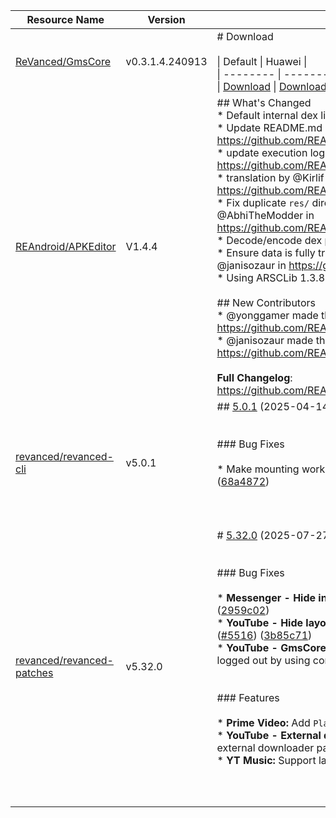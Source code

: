 | Resource Name | Version | Changelog | Published On | Build By|
|---------------|---------|-----------|--------------|---------|
| [ReVanced/GmsCore](https://github.com/ReVanced/GmsCore/releases/tag/v0.3.1.4.240913) | v0.3.1.4.240913 | # Download<br><br>\| Default \| Huawei \|<br>\| -------- \| -------- \|<br>\| [Download](https://github.com/ReVanced/GmsCore/releases/download/v0.3.1.4.240913/app.revanced.android.gms-240913008-signed.apk) \|  [Download](https://github.com/ReVanced/GmsCore/releases/download/v0.3.1.4.240913/app.revanced.android.gms-240913008-hw-signed.apk) \|<br> | 2024-04-05T02:37:11Z | [Docker-py-revanced](https://github.com/nikhilbadyal/docker-py-revanced) |
| [REAndroid/APKEditor](https://github.com/REAndroid/APKEditor/releases/tag/V1.4.4) | V1.4.4 | ## What's Changed<br>* Default internal dex library<br>* Update README.md documentation by @yonggamer in https://github.com/REAndroid/APKEditor/pull/191<br>* update execution logs by @yonggamer in https://github.com/REAndroid/APKEditor/pull/192<br>* translation by @Kirlif in https://github.com/REAndroid/APKEditor/pull/193<br>* Fix duplicate `res/` directory in APK refactor output by @AbhiTheModder in https://github.com/REAndroid/APKEditor/pull/195<br>* Decode/encode dex profile (binaries under asset/dexopt)<br>* Ensure data is fully transferred between channels by @janisozaur in https://github.com/REAndroid/ARSCLib/pull/85<br>* Using ARSCLib 1.3.8<br><br>## New Contributors<br>* @yonggamer made their first contribution in https://github.com/REAndroid/APKEditor/pull/191<br>* @janisozaur made their first contribution in https://github.com/REAndroid/ARSCLib/pull/85<br><br>**Full Changelog**: https://github.com/REAndroid/APKEditor/compare/V1.4.3...V1.4.4 | 2025-07-17T19:36:36Z | [Docker-py-revanced](https://github.com/nikhilbadyal/docker-py-revanced) |
| [revanced/revanced-cli](https://github.com/ReVanced/revanced-cli/releases/tag/v5.0.1) | v5.0.1 | ## [5.0.1](https://github.com/ReVanced/revanced-cli/compare/v5.0.0...v5.0.1) (2025-04-14)<br><br><br>### Bug Fixes<br><br>* Make mounting work again by bumping dependencies ([#359](https://github.com/ReVanced/revanced-cli/issues/359)) ([68a4872](https://github.com/ReVanced/revanced-cli/commit/68a48724ebf01a0c8f8adc0fec63037bff672dc9))<br><br><br><br> | 2025-04-14T08:53:52Z | [Docker-py-revanced](https://github.com/nikhilbadyal/docker-py-revanced) |
| [revanced/revanced-patches](https://github.com/ReVanced/revanced-patches/releases/tag/v5.32.0) | v5.32.0 | # [5.32.0](https://github.com/ReVanced/revanced-patches/compare/v5.31.2...v5.32.0) (2025-07-27)<br><br><br>### Bug Fixes<br><br>* **Messenger - Hide inbox ads:** Support the latest app version ([2959c02](https://github.com/ReVanced/revanced-patches/commit/2959c0214dfa703ee623ef1f89bded7f78c9d252))<br>* **YouTube  - Hide layout components:** Fix "Hide ticket shelf" ([#5516](https://github.com/ReVanced/revanced-patches/issues/5516)) ([3b85c71](https://github.com/ReVanced/revanced-patches/commit/3b85c71433325fff49e01c77c7b9ff8ddd0a7068))<br>* **YouTube - GmsCore support:** Fix search suggestions when logged out by using correct search provider ([#5483](https://github.com/ReVanced/revanced-patches/issues/5483)) ([e86fdc8](https://github.com/ReVanced/revanced-patches/commit/e86fdc86b161a6077960b85149e83bacbac664e7))<br><br><br>### Features<br><br>* **Prime Video:** Add `Playback speed` patch ([#5444](https://github.com/ReVanced/revanced-patches/issues/5444)) ([22cf313](https://github.com/ReVanced/revanced-patches/commit/22cf313a7b99b69e17b9d488c514802043a5dc10))<br>* **YouTube - External downloads:** Improve the selection of the external downloader package ([#5504](https://github.com/ReVanced/revanced-patches/issues/5504)) ([5de9aa9](https://github.com/ReVanced/revanced-patches/commit/5de9aa9fad4f24186da045fb188f8718d6f63d7a))<br>* **YT Music:** Support latest versions ([#5524](https://github.com/ReVanced/revanced-patches/issues/5524)) ([551dcf0](https://github.com/ReVanced/revanced-patches/commit/551dcf01ca9c489a779196b49c8744727d79d6bc))<br><br><br><br> | 2025-07-27T13:19:06Z | [Docker-py-revanced](https://github.com/nikhilbadyal/docker-py-revanced) |